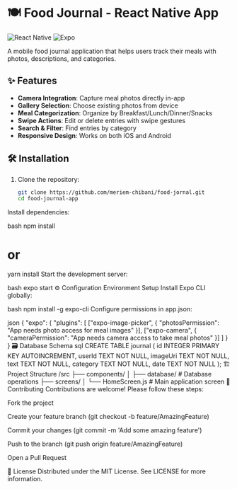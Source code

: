 # 🍽️ Food Journal - React Native App

![React Native](https://img.shields.io/badge/react_native-%2320232a.svg?style=for-the-badge&logo=react&logoColor=%2361DAFB)
![Expo](https://img.shields.io/badge/expo-1C1E24?style=for-the-badge&logo=expo&logoColor=#D04A37)

A mobile food journal application that helps users track their meals with photos, descriptions, and categories.

## ✨ Features

- **Camera Integration**: Capture meal photos directly in-app
- **Gallery Selection**: Choose existing photos from device
- **Meal Categorization**: Organize by Breakfast/Lunch/Dinner/Snacks
- **Swipe Actions**: Edit or delete entries with swipe gestures
- **Search & Filter**: Find entries by category
- **Responsive Design**: Works on both iOS and Android

## 🛠️ Installation

1. Clone the repository:
   ```bash
   git clone https://github.com/meriem-chibani/food-jornal.git
   cd food-journal-app
Install dependencies:

bash
npm install
# or
yarn install
Start the development server:

bash
expo start
⚙️ Configuration
Environment Setup
Install Expo CLI globally:

bash
npm install -g expo-cli
Configure permissions in app.json:

json
{
  "expo": {
    "plugins": [
      ["expo-image-picker", {
        "photosPermission": "App needs photo access for meal images"
      }],
      ["expo-camera", {
        "cameraPermission": "App needs camera access to take meal photos"
      }]
    ]
  }
}
🗃️ Database Schema
sql
CREATE TABLE journal (
  id INTEGER PRIMARY KEY AUTOINCREMENT,
  userId TEXT NOT NULL,
  imageUri TEXT NOT NULL,
  text TEXT NOT NULL,
  category TEXT NOT NULL,
  date TEXT NOT NULL
);
🏗️ Project Structure
/src
├── components/
│   ├── database/       # Database operations
├── screens/
│   └── HomeScreen.js   # Main application screen
🤝 Contributing
Contributions are welcome! Please follow these steps:

Fork the project

Create your feature branch (git checkout -b feature/AmazingFeature)

Commit your changes (git commit -m 'Add some amazing feature')

Push to the branch (git push origin feature/AmazingFeature)

Open a Pull Request

📄 License
Distributed under the MIT License. See LICENSE for more information.
